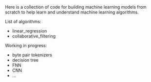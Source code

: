 Here is a collection of code for building machine learning models from scratch to help learn and understand machine learning algorithms.


List of algorithms:
- linear_regression
- collaborative_filtering

Working in progress:
- byte pair tokenizers
- decision tree
- FNN
- CNN
- ...
